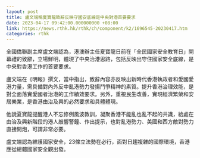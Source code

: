 ```yaml
---
layout: post
title: 盧文端稱夏寶龍致辭反映守國安底線是中央對港首要要求
date: 2023-04-17 09:42:00.000000000 +08:00
link: https://news.rthk.hk/rthk/ch/component/k2/1696545-20230417.htm
categories: rthk
---
```


全國僑聯副主席盧文端認為，港澳辦主任夏寶龍日前在「全民國家安全教育日」開幕禮的致辭，立場鮮明，體現了中央治港思路，包括反映出守住國家安全底線，是中央對香港工作的首要要求。

盧文端在《明報》撰文，當中指出，致辭內容亦反映出新時代香港執政者和愛國愛港力量，需具備對內外反中亂港勢力發揚鬥爭精神的素質。提升香港治理效能，是對全面落實愛國者治港的工作績效要求。另外，重視民生改善，實現經濟繁榮和安居樂業，是香港由治及興的必然要求和具體體現。

他說夏寶龍提醒港人不忘修例風波教訓，凝聚香港不能亂也亂不起的共識，給處在由治及興新階段的港人敲響警鐘、作出提示，也對亂港勢力、美國和西方敵對勢力直接開炮，可謂非常必要。

盧文端認為維護國家安全，23條立法勢在必行，面對日趨複雜的國際環境，香港應從總體國家安全觀出發。
